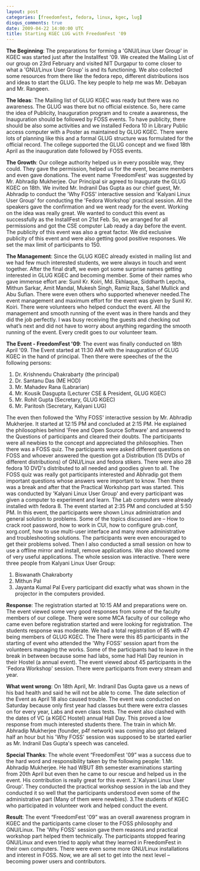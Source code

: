```yaml
---
layout: post
categories: [freedomfest, fedora, linux, kgec, lug]
disqus_comments: true
date: 2009-04-22 14:00:00 UTC
title: Starting KGEC LUG with FreedomFest '09
---
```


**The Beginning**:
The preparations for forming a 'GNU/Linux User Group' in KGEC was
started just after the Installfest '09. We created the Mailing List of
our group on 23rd February and visited NIT Durgapur to come closer to
what a 'GNU/Linux User Group' is and its functioning. We also
collected some resources from there like the fedora repo, different
distributions isos and ideas to start the GLUG. The key people to help
me was Mr. Debayan and Mr. Rangeen.

**The Ideas**:
The Mailing list of GLUG KGEC was ready but there was no awareness.
The GLUG was there but no official existence. So, here came the idea
of Publicity, Inauguration program and to create a awareness, the
Inauguration should be followed by FOSS events. To have publicity,
there should be also some activities and we installed Fedora 10 in
Library Public access computer with a Poster as maintained by GLUG
KGEC. There were lots of planning like this and a formal GLUG
structure was formulated for the official record. The college
supported the GLUG concept and we fixed 18th April as the inauguration
date followed by FOSS events.

**The Growth**:
Our college authority helped us in every possible way, they could.
They gave the permission, helped us for the event, became members and
even gave donations. The event name 'FreedomFest' was suggested  by
Mr. Abhradip Mukherjee. Our Principal sir agreed to Inaugurate the
GLUG KGEC on 18th. We invited Mr. Indranil Das Gupta as our chief
guest, Mr. Abhradip to conduct the 'Why FOSS' interactive session and
'Kalyani Linux User Group' for conducting the 'Fedora Workshop'
practical session. All the speakers gave the confirmation and we went
ready for the event.
Working on the idea was really great. We wanted to conduct this event
as successfully as the InstallFest on 21st Feb. So, we arranged for
all permissions and got the CSE computer Lab ready a day before the
event. The publicity of this event was also a great factor. We did
exclusive publicity of this event and were also getting good positive
responses. We set the max limit of participants to 150.

**The Management**:
Since the GLUG KGEC already existed in mailing list and we had few
much interested students, we were always in touch and went together.
After the final draft, we even got some surprise names getting
interested in GLUG KGEC and becoming member. Some of their names who
gave immense effort are: Sunil Kr. Koiri, Md. Ekhlaque, Siddharth
Lepcha, Mithun Sarkar, Amit Mandal, Mukesh Singh, Ramiz Raza, Sahel
Mullick and Abu Sufian. There were even others who supported whenever
needed.The event management and maximum effort for the event was given
by Sunil Kr. Koiri. There were volunteers who helped conduct the
event. All the management and smooth running of the event was in there
hands and they did the job perfectly. I was busy receiving the guests
and checking out what’s next and did not have to worry about anything
regarding the smooth running of the event. Every credit goes to our
volunteer team.

**The Event - FreedomFest '09**:
The event was finally conducted on 18th April '09. The Event started
at 11:30 AM with the inauguration of GLUG KGEC in the hand of
principal. Then there were speeches of the the following persons:
1. Dr. Krishnendu Chakrabarty (the principal)
2. Dr. Santanu Das (ME HOD)
3. Mr. Mahadev Rana (Labrarian)
4. Mr. Kousik Dasgupta (Lecturer CSE & President, GLUG KGEC)
5. Mr. Rohit Gupta (Secretary, GLUG KGEC)
6. Mr. Paritosh (Secretary, Kalyani LUG)

The even then followed the 'Why FOSS' interactive session by Mr.
Abhradip Mukherjee. It started at 12:15 PM and concluded at 2:15 PM.
He explained the philosophies behind 'Free and Open Source Software'
and answered to the Questions of participants and cleared their
doubts. The participants were all newbies to the concept and
appreciated the philosophies. Then there was a FOSS quiz. The
participants were asked different questions on FOSS and whoever
answered the question got a Distribution (15 DVDs of different
distributions) of GNU/Linux and fedora stikers. There were also 28
fedora 10 DVD's distributed to all needed and goodies given to all.
The FOSS quiz was really got participants interested and Abhradip got
them important questions whose answers were important to know.
Then there was a break and after that the Practical Workshop part was
started. This was conducted by 'Kalyani Linux User Group' and every
participant was given a computer to experiment and learn. The Lab
computers were already installed with fedora 8. The event started at
2:35 PM and concluded at 5:50 PM.
In this event, the participants were shown Linux administration and
general solution to problems. Some of the topics discussed are – How
to crack root password, how to work in CUI, how to configure
grub.conf, xorg.conf, how to use multi-user interface and many more
administrative and troubleshooting solutions. The participants were
even encouraged to get their problems solved. Then I also conducted a
small session on how to use a offline mirror and install, remove
applications. We also showed some of very useful applications. The
whole session was interactive. There were three people from Kalyani
Linux User Group:
1. Biswanath Chakraborty
2. Mithun Pal
3. Jayanta Kumal Pal
Every participant did exactly what was shown in the projector in the
computers provided.

**Response**:
The registration started at 10:15 AM and preparations were on. The
event viewed some very good responses from some of the faculty members
of our college. There were some MCA faculty of our college who came
even before registration started and were looking for registration.
The students response was moderate. We had a total registration of 85
with 47 being members of GLUG KGEC. The There were this 85
participants in the starting of event who attended the 'Why FOSS'
session apart from the volunteers managing the works. Some of the
participants had to leave in the break in between because some had
labs, some had Hall Day reunion in their Hostel (a annual event). The
event viewed about 45 participants in the 'Fedora Workshop' session.
There were participants from every stream and year.

**What went wrong**:
On 18th April, Mr. Indranil Das Gupta gave us a news of his bad health
and said he will not be able to come. The date selection of the Event
as April 18 also caused trouble. The event was conducted on Saturday
because only first year had classes but there were extra classes on
for every year, Labs and even class tests. The event also clashed with
the dates of VC (a KGEC Hostel) annual Hall Day. This proved a low
response from much interested students there. The train in which Mr.
Abhradip Mukherjee (founder, p4f network) was coming also got delayed
half an hour but his 'Why FOSS' session was supposed to be started
earlier as Mr. Indranil Das Gupta's speech was canceled.

**Special Thanks**:
The whole event “FreedomFest '09” was a success due to the hard word
and responsibility taken by the following people:
1.Mr. Abhradip Mukherjee. He had WBUT 8th semester examinations
starting from 20th April but even then he came to our rescue and
helped us in the event. His contribution is really great for this
event.
2.'Kalyani Linux User Group'. They conducted the practical workshop
session in the lab and they conducted it so well that the participants
understood even some of the administrative part (Many of them were
newbies).
3.The students of KGEC who participated in volunteer work and helped
conduct the event.

**Result**:
The event “FreedomFest '09” was an overall awareness program in KGEC
and the participants came closer to the FOSS philosophy and GNU/Linux.
The 'Why FOSS' session gave them reasons and practical workshop part
helped them technically. The participants stopped fearing GNU/Linux
and even tried to apply what they learned in FreedomFest in their own
computers. There were even some more GNU/Linux installations and
interest in FOSS.
Now, we are all set to get into the next level – becoming power users
and contributors.
